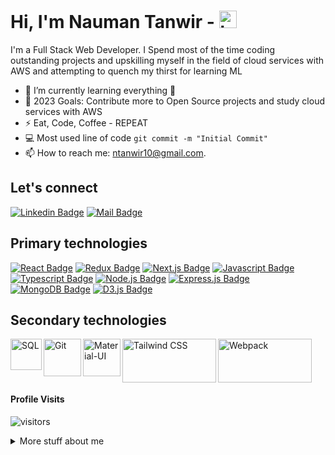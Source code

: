 # Hi, I'm Nauman Tanwir - <img src="https://user-images.githubusercontent.com/1303154/88677602-1635ba80-d120-11ea-84d8-d263ba5fc3c0.gif" width="28px" height="28px" alt="hi">

I'm a Full Stack Web Developer. I Spend most of the time coding outstanding projects and upskilling myself in the field of cloud services with AWS and attempting to quench my thirst for learning ML

- 🌱 I’m currently learning everything 🤣
- 🥅 2023 Goals: Contribute more to Open Source projects and study cloud services with AWS
- ⚡ Eat, Code, Coffee - REPEAT
- :computer: Most used line of code `git commit -m "Initial Commit"`
- 📫 How to reach me: ntanwir10@gmail.com.

## Let's connect

[![Linkedin Badge](https://img.shields.io/badge/-Nauman_Tanwir-0e76a8?style=flat&labelColor=0e76a8&logo=linkedin&logoColor=white)](https://www.linkedin.com/in/naumantanwir/) [![Mail Badge](https://img.shields.io/badge/-ntanwir10-c0392b?style=flat&labelColor=c0392b&logo=gmail&logoColor=white)](mailto:ntanwir10@gmail.com)

## Primary technologies

[![React Badge](https://img.shields.io/badge/-React-61DBFB?style=for-the-badge&labelColor=black&logo=react&logoColor=61DBFB)](#)
[![Redux Badge](https://img.shields.io/badge/-redux-764ABC?style=for-the-badge&labelColor=black&logo=redux&logoColor=764ABC)](#)
[![Next.js Badge](https://img.shields.io/badge/-next.js-000000?style=for-the-badge&labelColor=white&logo=next.js&logoColor=000000)](#)
[![Javascript Badge](https://img.shields.io/badge/-Javascript-F0DB4F?style=for-the-badge&labelColor=black&logo=javascript&logoColor=F0DB4F)](#)
[![Typescript Badge](https://img.shields.io/badge/-Typescript-007acc?style=for-the-badge&labelColor=black&logo=typescript&logoColor=007acc)](#)
[![Node.js Badge](https://img.shields.io/badge/-Nodejs-3C873A?style=for-the-badge&labelColor=black&logo=node.js&logoColor=3C873A)](#)
[![Express.js Badge](https://img.shields.io/badge/-Expressjs-e535ab?style=for-the-badge&labelColor=black&logo=express&logoColor=e535ab)](#)
[![MongoDB Badge](https://img.shields.io/badge/-MongoDB-011E2B?style=for-the-badge&labelColor=white&logo=mongodb&logoColor=011E2B)](#)
[![D3.js Badge](https://img.shields.io/badge/-D3.js-F57F50?style=for-the-badge&labelColor=white&logo=D3.js&logoColor=F57F50)](#)

## Secondary technologies

<img align="left" alt="SQL" width="50px" src="https://upload.wikimedia.org/wikipedia/commons/thumb/b/b2/Database-mysql.svg/1448px-Database-mysql.svg.png"/>
<img align="left" alt="Git" width="60px" src="https://git-scm.com/images/logos/downloads/Git-Icon-1788C.png"/>
<img align="left" alt="Material-UI" width="60px" src="https://mui.com/static/logo.png"/>
<img align="left" alt="Tailwind CSS" width="150px" height="70px" src="https://raw.githubusercontent.com/tailwindlabs/tailwindcss/HEAD/.github/logo-dark.svg"/>
<img align="left" alt="Webpack" width="150px" height="70px" src="https://raw.githubusercontent.com/webpack/media/master/logo/logo-on-white-bg.png"/>


<br />
<br />
<br />
<br />

#### Profile Visits

![visitors](https://visitor-badge.glitch.me/badge?page_id=ntanwir10.visitor-badge)

<details>
<summary>
  More stuff about me
</summary>
<br >


#### Github Stats

![Nauman's github stats](https://github-readme-stats.vercel.app/api?username=ntanwir10&count_private=true&theme=tokyonight&hide=contribs,prs)

</details>
